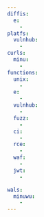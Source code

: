 ```yaml
---
diffis:
  e:
    -
platfs:
  vulnhub:
    -
curls:
  minu:
    -
functions:
  unix:
    -
  e:
    -
  vulnhub:
    -
  fuzz:
    -
  ci:
    -
  rce:
    -
  waf:
    -
  jwt:
    -

wals:
  minuwu:
    -
---
```

